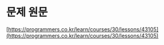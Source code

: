 # 문제 원문

[https://programmers.co.kr/learn/courses/30/lessons/43105](https://programmers.co.kr/learn/courses/30/lessons/43105)
